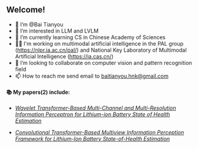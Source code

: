 ## Welcome!
- 👋 I’m @Bai Tianyou
- 👀 I’m interested in LLM and LVLM
- 🌱 I’m currently learning CS in Chinese Academy of Sciences
- 👷🏻 I'm working on multimodal artificial intelligence in the PAL group (https://nlpr.ia.ac.cn/pal/) and National Key Laboratory of Multimodal Artificial Intelligence (https://ia.cas.cn/)
- 💞️ I’m looking to collaborate on computer vision and pattern recognition field
- 📫 How to reach me send email to baitianyou.hnk@gmail.com

#### 📚 My papers(2) include:
- [*Wavelet Transformer-Based Multi-Channel and Multi-Resolution Information Perceptron for Lithium-ion Battery State of Health Estimation*](https://ieeexplore.ieee.org/document/10962264)

- [*Convolutional Transformer-Based Multiview Information Perception Framework for Lithium-Ion Battery State-of-Health Estimation*](https://ieeexplore.ieee.org/document/10198842)
<!---
HinokiBAI/HinokiBAI is a ✨ special ✨ repository because its `README.md` (this file) appears on your GitHub profile.
You can click the Preview link to take a look at your changes.
--->
